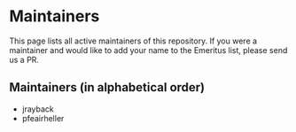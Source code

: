 # Maintainers

This page lists all active maintainers of this repository. If you were a maintainer and would like to add your name to the Emeritus list, please send us a PR.

## Maintainers (in alphabetical order)

- jrayback
- pfeairheller
